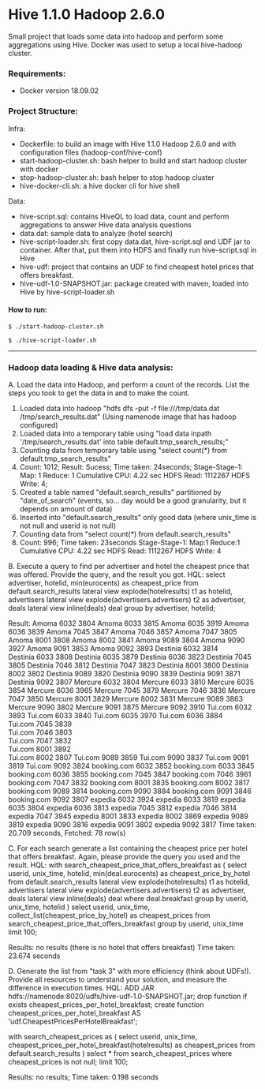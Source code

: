 # Hive 1.1.0 Hadoop 2.6.0

Small project that loads some data into hadoop and perform some aggregations using Hive. Docker was used to setup a local hive-hadoop cluster.


### Requirements:
- Docker version 18.09.02

### Project Structure:
Infra:
- Dockerfile: to build an image with Hive 1.1.0 Hadoop 2.6.0 and with configuration files (hadoop-conf/hive-conf)
- start-hadoop-cluster.sh: bash helper to build and start hadoop cluster with docker
- stop-hadoop-cluster.sh: bash helper to stop hadoop cluster
- hive-docker-cli.sh: a hive docker cli for hive shell


Data:
- hive-script.sql: contains HiveQL to load data, count and perform aggregations to answer Hive data analysis questions
- data.dat: sample data to analyze (hotel search)
- hive-script-loader.sh: first copy data.dat, hive-script.sql and UDF jar to container. After that, put them into HDFS and finally run hive-script.sql in Hive
- hive-udf: project that contains an UDF to find cheapest hotel prices that offers breakfast.
- hive-udf-1.0-SNAPSHOT.jar: package created with maven, loaded into Hive by hive-script-loader.sh

#### How to run:

`$ ./start-hadoop-cluster.sh`

`$ ./hive-script-loader.sh`

------------------------

### Hadoop data loading & Hive data analysis:

A. Load the data into Hadoop, and perform a count of the records. List the steps you took to get the data in and to make the count.
1. Loaded data into hadoop "hdfs dfs -put -f file:///tmp/data.dat /tmp/search_results.dat" (Using namenode image that has hadoop configured)
2. Loaded data into a temporary table using "load data inpath '/tmp/search_results.dat' into table default.tmp_search_results;"
3. Counting data from temporary table using "select count(*) from default.tmp_search_results"
4. Count: 1012; Result: Sucess; Time taken: 24seconds; Stage-Stage-1: Map: 1  Reduce: 1   Cumulative CPU: 4.22 sec   HDFS Read: 1112267 HDFS Write: 4; 
5. Created a table named "default.search_results" partitioned by "date_of_search" (events, so... day would be a good granularity, but it depends on amount of data)
6. Inserted into "default.search_results" only good data (where unix_time is not null and userid is not null)
7. Counting data from "select count(*) from default.search_results"
8. Count: 996; Time taken: 23seconds Stage-Stage-1: Map:1 Reduce:1 Cumulative CPU: 4.22 sec HDFS Read: 1112267 HDFS Write: 4 


B. Execute a query to find per advertiser and hotel the cheapest price that was offered. Provide the query, and the result you got.
HQL: 
select
   advertiser,
   hotelid,
   min(eurocents) as cheapest_price
from
   default.search_results
   lateral view explode(hotelresults) t1 as hotelid, advertisers
   lateral view explode(advertisers.advertisers) t2 as advertiser, deals
   lateral view inline(deals) deal
group by
   advertiser, hotelid;

Result:
Amoma 6032 3804
Amoma 6033 3815
Amoma 6035 3919
Amoma 6036 3839
Amoma 7045 3847
Amoma 7046 3857
Amoma 7047 3805
Amoma 8001 3808
Amoma 8002 3841
Amoma 9089 3804
Amoma 9090 3927
Amoma 9091 3853
Amoma 9092 3893
Destinia 6032 3814        
Destinia 6033 3808
Destinia 6035 3879
Destinia 6036 3823
Destinia 7045 3805
Destinia 7046 3812
Destinia 7047 3823
Destinia 8001 3800
Destinia 8002 3802
Destinia 9089 3820
Destinia 9090 3839
Destinia 9091 3871
Destinia 9092 3807
Mercure 6032 3804
Mercure 6033 3810
Mercure 6035 3854
Mercure 6036 3965
Mercure 7045 3879
Mercure 7046 3836
Mercure 7047 3850
Mercure 8001 3829
Mercure 8002 3831
Mercure 9089 3863
Mercure 9090 3802
Mercure 9091 3875
Mercure 9092 3910
Tui.com 6032 3893
Tui.com 6033 3840
Tui.com 6035 3970
Tui.com 6036 3884                                                             
Tui.com 7045 3839                                                               
Tui.com 7046 3803                                                              
Tui.com 7047 3832                                   
Tui.com 8001 3892  
Tui.com 8002 3807
Tui.com 9089 3859
Tui.com 9090 3837
Tui.com 9091 3819
Tui.com 9092 3824
booking.com 6032 3852
booking.com 6033 3845 
booking.com 6036 3855
booking.com 7045 3847
booking.com 7046 3961
booking.com 7047 3832
booking.com 8001 3835
booking.com 8002 3817
booking.com 9089 3814
booking.com 9090 3884
booking.com 9091 3846
booking.com 9092 3807
expedia 6032 3924
expedia 6033 3819
expedia 6035 3804
expedia 6036 3813
expedia 7045 3812
expedia 7046 3814
expedia 7047 3945
expedia 8001 3833
expedia 8002 3869
expedia 9089 3819
expedia 9090 3816
expedia 9091 3802
expedia 9092 3817
Time taken: 20.709 seconds, Fetched: 78 row(s)


C. For each search generate a list containing the cheapest price per hotel that offers breakfast. Again, please provide the query you used and the result.
HQL: 
with search_cheapest_price_that_offers_breakfast as (
  select
    userid,
    unix_time,
    hotelid,
    min(deal.eurocents) as cheapest_price_by_hotel
  from
    default.search_results
    lateral view explode(hotelresults) t1 as hotelid, advertisers
    lateral view explode(advertisers.advertisers) t2 as advertiser, deals
    lateral view inline(deals) deal 
  where
    deal.breakfast
  group by
    userid,
    unix_time,
    hotelid
)
select
  userid,
  unix_time,
  collect_list(cheapest_price_by_hotel) as cheapest_prices
from
  search_cheapest_price_that_offers_breakfast
group by
  userid,
  unix_time
limit 100;

Results: no results (there is no hotel that offers breakfast)
Time taken: 23.674 seconds


D. Generate the list from "task 3" with more efficiency (think about UDFs!). Provide all resources to understand your solution, and measure the difference in execution times.
HQL:
ADD JAR hdfs://namenode:8020/udfs/hive-udf-1.0-SNAPSHOT.jar;
drop function if exists cheapest_prices_per_hotel_breakfast;
create function cheapest_prices_per_hotel_breakfast AS 'udf.CheapestPricesPerHotelBreakfast';

with search_cheapest_prices as (
select
  userid,
  unix_time,
  cheapest_prices_per_hotel_breakfast(hotelresults) as cheapest_prices
from
  default.search_results
)
select
  *
from
  search_cheapest_prices
where
  cheapest_prices is not null;
limit 100;

Results: no results;
Time taken: 0.198 seconds
